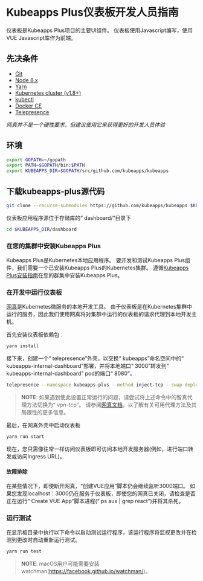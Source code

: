 # Kubeapps Plus仪表板开发人员指南

仪表板是Kubeapps Plus项目的主要UI组件。 仪表板使用Javascript编写，使用VUE Javascript库作为前端。

## 先决条件

- [Git](https://git-scm.com/)
- [Node 8.x](https://nodejs.org/)
- [Yarn](https://yarnpkg.com)
- [Kubernetes cluster (v1.8+)](https://kubernetes.io/docs/setup/pick-right-solution/)
- [kubectl](https://kubernetes.io/docs/tasks/tools/install-kubectl/)
- [Docker CE](https://www.docker.com/community-edition)
- [Telepresence](https://telepresence.io)

*网真并不是一个硬性要求，但建议使用它来获得更好的开发人员体验*

## 环境

```bash
export GOPATH=~/gopath
export PATH=$GOPATH/bin:$PATH
export KUBEAPPS_DIR=$GOPATH/src/github.com/kubeapps/kubeapps
```
## 下载kubeapps-plus源代码

```bash
git clone --recurse-submodules https://github.com/kubeapps/kubeapps $KUBEAPPS_DIR
```

仪表板应用程序源位于存储库的“ dashboard/”目录下

```bash
cd $KUBEAPPS_DIR/dashboard
```

### 在您的集群中安装Kubeapps Plus

Kubeapps Plus是Kubernetes本地应用程序。 要开发和测试Kubeapps Plus组件，我们需要一个已安装Kubeapps Plus的Kubernetes集群。 遵循[Kubeapps Plus安装指南](../../chart/kubeapps/README.md)在您的群集中安装Kubeapps Plus。

### 在开发中运行仪表板

[网真](https://www.telepresence.io/)是Kubernetes微服务的本地开发工具。 由于仪表板是在Kubernetes集群中运行的服务，因此我们使用网真将对集群中运行的仪表板的请求代理到本地开发主机。

首先安装仪表板依赖包：

```bash
yarn install
```

接下来，创建一个“ telepresence”外壳，以交换“ kubeapps”命名空间中的“ kubeapps-internal-dashboard”部署，并将本地端口“ 3000”转发到“ kubeapps-internal-dashboard” pod的端口“ 8080”。

```bash
telepresence --namespace kubeapps-plus --method inject-tcp --swap-deployment kubeapps-internal-dashboard --expose 3000:8080 --run-shell
```

> **NOTE**: 如果遇到使此设置正常运行的问题，请尝试将上述命令中的智真代理方法切换为“ vpn-tcp”。 请参阅[网真文档](https://www.telepresence.io/reference/methods)，以了解有关可用代理方法及其局限性的更多信息。

最后，在网真外壳中启动仪表板

```bash
yarn run start
```

现在，您只需像往常一样访问仪表板即可访问本地开发服务器(例如，进行端口转发或访问Ingress URL)。

#### 故障排除

在某些情况下，即使断开网真，“创建VUE应用”脚本仍会继续监听3000端口。 如果您发现localhost：3000仍在服务于仪表板，即使您的网真已关闭，请检查是否正在运行“ Create VUE App”脚本进程(“ ps aux | grep react”)并将其杀死。

### 运行测试

在显示板目录中执行以下命令以启动测试运行程序，该运行程序将监视更改并在检测到更改时自动重新运行测试。

```bash
yarn run test
```

> **NOTE**: macOS用户可能需要安装watchman(https://facebook.github.io/watchman/)。

